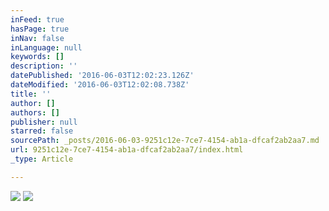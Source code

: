 ```yaml
---
inFeed: true
hasPage: true
inNav: false
inLanguage: null
keywords: []
description: ''
datePublished: '2016-06-03T12:02:23.126Z'
dateModified: '2016-06-03T12:02:08.738Z'
title: ''
author: []
authors: []
publisher: null
starred: false
sourcePath: _posts/2016-06-03-9251c12e-7ce7-4154-ab1a-dfcaf2ab2aa7.md
url: 9251c12e-7ce7-4154-ab1a-dfcaf2ab2aa7/index.html
_type: Article

---
```

![](https://the-grid-user-content.s3-us-west-2.amazonaws.com/691deaae-2c60-4b11-b1df-badb8a381f1a.jpg)
![](https://the-grid-user-content.s3-us-west-2.amazonaws.com/c6438f69-5893-4cb1-9bf1-b8c3a6461fc6.jpg)